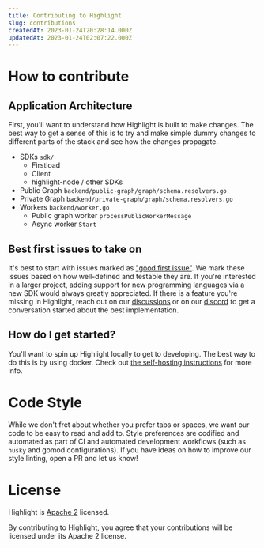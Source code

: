 ```yaml
---
title: Contributing to Highlight
slug: contributions
createdAt: 2023-01-24T20:28:14.000Z
updatedAt: 2023-01-24T02:07:22.000Z
---
```


# How to contribute

## Application Architecture

First, you'll want to understand how Highlight is built to make changes. The best way to get a sense of this is to try and make simple dummy changes to different parts of the stack and see how the changes propagate.

- SDKs `sdk/`
  - Firstload
  - Client
  - highlight-node / other SDKs
- Public Graph `backend/public-graph/graph/schema.resolvers.go`
- Private Graph `backend/private-graph/graph/schema.resolvers.go`
- Workers `backend/worker.go`
  - Public graph worker `processPublicWorkerMessage`
  - Async worker `Start`

## Best first issues to take on

It's best to start with issues marked as ["good first issue"](https://github.com/highlight/highlight/issues?q=is%3Aissue+is%3Aopen+label%3A%22good+first+issue%22). We mark these issues based on how well-defined and testable they are. If you're interested in a larger project, adding support for new programming languages via a new SDK would always greatly appreciated. If there is a feature you're missing in Highlight, reach out on our [discussions](https://github.com/highlight/highlight/discussions) or on our [discord](https://highlight.io/community) to get a conversation started about the best implementation.

## How do I get started?

You'll want to spin up Highlight locally to get to developing. The best way to do this is by using docker. Check out [the self-hosting instructions](/company/open-source/self-host-hobby) for more info.

# Code Style

While we don't fret about whether you prefer tabs or spaces, we want our code to be easy to read and add to. Style preferences are codified and automated as part of CI and automated development workflows (such as `husky` and gomod configurations). If you have ideas on how to improve our style linting, open a PR and let us know!

# License

Highlight is [Apache 2](https://github.com/highlight/highlight/blob/main/LICENSE) licensed.

By contributing to Highlight, you agree that your contributions will be licensed under its Apache 2 license.
